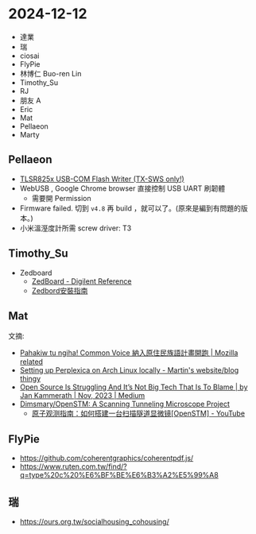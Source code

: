 # 2024-12-12

- 達業
- 瑞
- ciosai
- FlyPie
- 林博仁 Buo-ren Lin
- Timothy_Su
- RJ
- 朋友 A
- Eric
- Mat
- Pellaeon
- Marty


## Pellaeon

- [TLSR825x USB-COM Flash Writer (TX-SWS only!)](https://pvvx.github.io/ATC_MiThermometer/USBCOMFlashTx.html)
- WebUSB , Google Chrome browser 直接控制 USB UART 刷韌體
    - 需要開 Permission
- Firmware failed. 切到 `v4.8` 再 build ，就可以了。(原來是編到有問題的版本。)
- 小米溫溼度計所需 screw driver: T3


## Timothy_Su

- Zedboard
    - [ZedBoard - Digilent Reference](https://digilent.com/reference/programmable-logic/zedboard/start)
    - [Zedbord安裝指南](https://github.com/nsysu-cse-vlsi/Xilinx-FPGA-Tutorial?tab=readme-ov-file#63-arch-linuxfor-zedboard)


## Mat

文摘:

- [Pahakiw tu ngiha! Common Voice 納入原住民族語計畫開跑 \| Mozilla related](https://medium.com/mozilla-related/common-voice-formosan-languages-ee33ffe2a9f7)
- [Setting up Perplexica on Arch Linux locally - Martin's website/blog thingy](https://clehaxze.tw/gemlog/2024/12-07-setting-up-perplexica-on-arch-linux-locally.gmi)
- [Open Source Is Struggling And It’s Not Big Tech That Is To Blame \| by Jan Kammerath \| Nov, 2023 \| Medium](https://archive.md/4RR52)
- [Dimsmary/OpenSTM: A Scanning Tunneling Microscope Project](https://github.com/Dimsmary/OpenSTM)
    - [原子观测指南：如何搭建一台扫描隧道显微镜[OpenSTM] - YouTube](https://www.youtube.com/watch?v=qcmENHhEa2o)


## FlyPie

- https://github.com/coherentgraphics/coherentpdf.js/
- https://www.ruten.com.tw/find/?q=type%20c%20%E6%BF%BE%E6%B3%A2%E5%99%A8


## 瑞

- https://ours.org.tw/socialhousing_cohousing/


